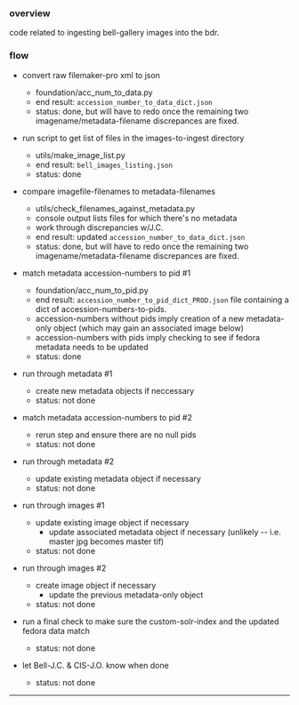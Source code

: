 ### overview ###

code related to ingesting bell-gallery images into the bdr.


### flow ###

- convert raw filemaker-pro xml to json
    - foundation/acc_num_to_data.py
    - end result: `accession_number_to_data_dict.json`
    - status: done, but will have to redo once the remaining two imagename/metadata-filename discrepances are fixed.

- run script to get list of files in the images-to-ingest directory
    - utils/make_image_list.py
    - end result: `bell_images_listing.json`
    - status: done

- compare imagefile-filenames to metadata-filenames
    - utils/check_filenames_against_metadata.py
    - console output lists files for which there's no metadata
    - work through discrepancies w/J.C.
    - end result: updated `accession_number_to_data_dict.json`
    - status: done, but will have to redo once the remaining two imagename/metadata-filename discrepances are fixed.

- match metadata accession-numbers to pid #1
    - foundation/acc_num_to_pid.py
    - end result: `accession_number_to_pid_dict_PROD.json` file containing a dict of accession-numbers-to-pids.
    - accession-numbers without pids imply creation of a new metadata-only object (which may gain an associated image below)
    - accession-numbers with pids imply checking to see if fedora metadata needs to be updated
    - status: done

- run through metadata #1
    - create new metadata objects if neccessary
    - status: not done

- match metadata accession-numbers to pid #2
    - rerun step and ensure there are no null pids
    - status: not done

- run through metadata #2
    - update existing metadata object if necessary
    - status: not done

- run through images #1
    - update existing image object if necessary
        - update associated metadata object if necessary (unlikely -- i.e. master jpg becomes master tif)
    - status: not done

- run through images #2
    - create image object if necessary
        - update the previous metadata-only object
    - status: not done

- run a final check to make sure the custom-solr-index and the updated fedora data match
    - status: not done

- let Bell-J.C. & CIS-J.O. know when done
    - status: not done

---
